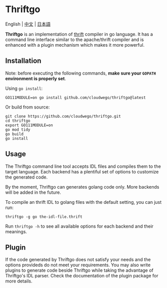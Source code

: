# Thriftgo

English | [中文](README_cn.md) | [日本語](README_ja.md)

**Thriftgo** is an implementation of [thrift](https://thrift.apache.org/docs/idl) compiler in go language. It has a command line interface similar to the apache/thrift compiler and is enhanced with a plugin mechanism which makes it more powerful.

## Installation

Note: before executing the following commands, **make sure your `GOPATH` environment is properly set**.

Using `go install`:

`GO111MODULE=on go install github.com/cloudwego/thriftgo@latest`

Or build from source:

```shell
git clone https://github.com/cloudwego/thriftgo.git
cd thriftgo
export GO111MODULE=on
go mod tidy
go build
go install
```

## Usage

The Thriftgo command line tool accepts IDL files and compiles them to the target language. Each backend has a plentiful set of options to customize the generated code.

By the moment, Thriftgo can generates golang code only. More backends will be added in the future.

To compile an thrift IDL to golang files with the default setting, you can just run:

```shell
thriftgo -g go the-idl-file.thrift
```

Run `thriftgo -h` to see all available options for each backend and their meanings.

## Plugin

If the code generated by Thriftgo does not satisfy your needs and the options provideds do not meet your requirements. You may also write plugins to generate code beside Thriftgo while taking the advantage of Thriftgo's IDL parser. Check the documentation of the plugin package for more details.
